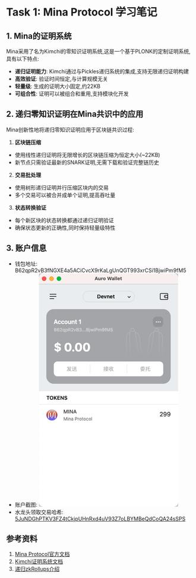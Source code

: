# Task 1: Mina Protocol 学习笔记

## 1. Mina的证明系统

Mina采用了名为Kimchi的零知识证明系统,这是一个基于PLONK的定制证明系统,具有以下特点:

- **递归证明能力**: Kimchi通过与Pickles递归系统的集成,支持无限递归证明构建
- **高效验证**: 验证时间恒定,与计算规模无关
- **轻量级**: 生成的证明大小固定,约22KB
- **可组合性**: 证明可以被组合和重用,支持模块化开发

## 2. 递归零知识证明在Mina共识中的应用

Mina创新性地将递归零知识证明应用于区块链共识过程:

1. **区块链压缩**
- 使用线性递归证明将无限增长的区块链压缩为恒定大小(~22KB)
- 新节点只需验证最新的SNARK证明,无需下载和验证完整链历史

2. **交易批处理**
- 使用树形递归证明并行压缩区块内的交易
- 多个交易可以被合并成单个证明,提高吞吐量

3. **状态转换验证**
- 每个新区块的状态转换都通过递归证明验证
- 确保状态更新的正确性,同时保持轻量级特性

## 3. 账户信息

- 钱包地址: B62qpR2vB3fNGXE4a5ACiCvcX9rKaLgUnQGT993xrCSi1BjwiPm9fM5
- 账户截图:
![Auro Wallet Screenshot](wallet_screenshot.png)
- 水龙头领取交易哈希: [5JuNDGhPTKV3FZ4tCkjpUHnRxd4uV93Z7oLBYMBeQdCoQA24sSPS](https://minascan.io/devnet/tx/5JuNDGhPTKV3FZ4tCkjpUHnRxd4uV93Z7oLBYMBeQdCoQA24sSPS)


## 参考资料
1. [Mina Protocol官方文档](https://minaprotocol.com/)
2. [Kimchi证明系统文档](https://docs.minaprotocol.com/)
3. [递归zkRollups介绍](https://minaprotocol.com/blog/recursive-zkrollups-hazook)

